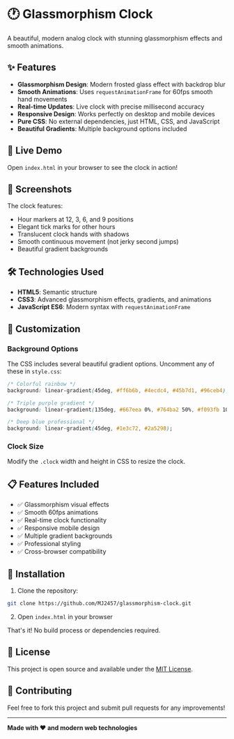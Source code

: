 # 🕐 Glassmorphism Clock

A beautiful, modern analog clock with stunning glassmorphism effects and smooth animations.

## ✨ Features

- **Glassmorphism Design**: Modern frosted glass effect with backdrop blur
- **Smooth Animations**: Uses `requestAnimationFrame` for 60fps smooth hand movements
- **Real-time Updates**: Live clock with precise millisecond accuracy
- **Responsive Design**: Works perfectly on desktop and mobile devices
- **Pure CSS**: No external dependencies, just HTML, CSS, and JavaScript
- **Beautiful Gradients**: Multiple background options included

## 🚀 Live Demo

Open `index.html` in your browser to see the clock in action!

## 📱 Screenshots

The clock features:
- Hour markers at 12, 3, 6, and 9 positions
- Elegant tick marks for other hours
- Translucent clock hands with shadows
- Smooth continuous movement (not jerky second jumps)
- Beautiful gradient backgrounds

## 🛠️ Technologies Used

- **HTML5**: Semantic structure
- **CSS3**: Advanced glassmorphism effects, gradients, and animations
- **JavaScript ES6**: Modern syntax with `requestAnimationFrame`

## 🎨 Customization

### Background Options
The CSS includes several beautiful gradient options. Uncomment any of these in `style.css`:

```css
/* Colorful rainbow */
background: linear-gradient(45deg, #ff6b6b, #4ecdc4, #45b7d1, #96ceb4);

/* Triple purple gradient */
background: linear-gradient(135deg, #667eea 0%, #764ba2 50%, #f093fb 100%);

/* Deep blue professional */
background: linear-gradient(45deg, #1e3c72, #2a5298);
```

### Clock Size
Modify the `.clock` width and height in CSS to resize the clock.

## 📋 Features Included

- ✅ Glassmorphism visual effects
- ✅ Smooth 60fps animations
- ✅ Real-time clock functionality
- ✅ Responsive mobile design
- ✅ Multiple gradient backgrounds
- ✅ Professional styling
- ✅ Cross-browser compatibility

## 🔧 Installation

1. Clone the repository:
```bash
git clone https://github.com/MJ2457/glassmorphism-clock.git
```

2. Open `index.html` in your browser

That's it! No build process or dependencies required.

## 📄 License

This project is open source and available under the [MIT License](LICENSE).

## 🤝 Contributing

Feel free to fork this project and submit pull requests for any improvements!

---

**Made with ❤️ and modern web technologies**

